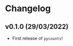 # Changelog

<!--next-version-placeholder-->

## v0.1.0 (29/03/2022)

- First release of `pycounts`!